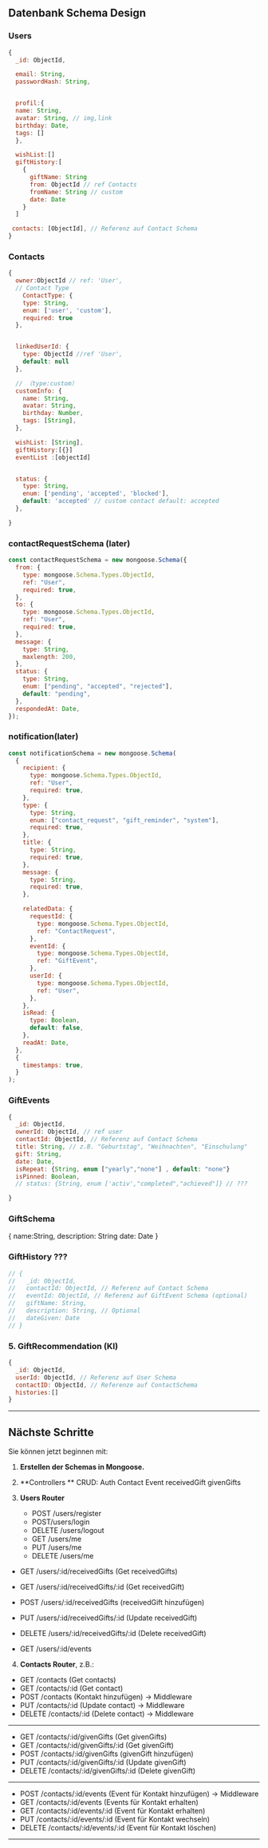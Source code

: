 ## Datenbank Schema Design

### Users

```javascript
{
  _id: ObjectId,

  email: String,
  passwordHash: String,


  profil:{
  name: String,
  avatar: String, // img,link
  birthday: Date,
  tags: []
  },

  wishList:[]
  giftHistory:[
    {
      giftName: String
      from: ObjectId // ref Contacts
      fromName: String // custom
      date: Date
    }
  ]

 contacts: [ObjectId], // Referenz auf Contact Schema
}
```

### Contacts

```javascript
{
  owner:ObjectId // ref: 'User',
  // Contact Type
    ContactType: {
    type: String,
    enum: ['user', 'custom'],
    required: true
  },


  linkedUserId: {
    type: ObjectId //ref 'User',
    default: null
  },

  // （type:custom）
  customInfo: {
    name: String,
    avatar: String,
    birthday: Number,
    tags: [String],
  },

  wishList: [String],
  giftHistory:[{}]
  eventList :[objectId]


  status: {
    type: String,
    enum: ['pending', 'accepted', 'blocked'],
    default: 'accepted' // custom contact default: accepted
  },

}
```

### contactRequestSchema (later)

```javascript
const contactRequestSchema = new mongoose.Schema({
  from: {
    type: mongoose.Schema.Types.ObjectId,
    ref: "User",
    required: true,
  },
  to: {
    type: mongoose.Schema.Types.ObjectId,
    ref: "User",
    required: true,
  },
  message: {
    type: String,
    maxlength: 200,
  },
  status: {
    type: String,
    enum: ["pending", "accepted", "rejected"],
    default: "pending",
  },
  respondedAt: Date,
});
```

### notification(later)

```javascript
const notificationSchema = new mongoose.Schema(
  {
    recipient: {
      type: mongoose.Schema.Types.ObjectId,
      ref: "User",
      required: true,
    },
    type: {
      type: String,
      enum: ["contact_request", "gift_reminder", "system"],
      required: true,
    },
    title: {
      type: String,
      required: true,
    },
    message: {
      type: String,
      required: true,
    },

    relatedData: {
      requestId: {
        type: mongoose.Schema.Types.ObjectId,
        ref: "ContactRequest",
      },
      eventId: {
        type: mongoose.Schema.Types.ObjectId,
        ref: "GiftEvent",
      },
      userId: {
        type: mongoose.Schema.Types.ObjectId,
        ref: "User",
      },
    },
    isRead: {
      type: Boolean,
      default: false,
    },
    readAt: Date,
  },
  {
    timestamps: true,
  }
);
```

### GiftEvents

```javascript
{
  _id: ObjectId,
  ownerId: ObjectId, // ref user
  contactId: ObjectId, // Referenz auf Contact Schema
  title: String, // z.B. "Geburtstag", "Weihnachten", "Einschulung"
  gift: String,
  date: Date,
  isRepeat: {String, enum ["yearly","none"] , default: "none"}
  isPinned: Boolean,
  // status: {String, enum ['activ',"completed","achieved"]} // ???

}
```

### GiftSchema

{ name:String, description: String date: Date }

### GiftHistory ???

```javascript
// {
//   _id: ObjectId,
//   contactId: ObjectId, // Referenz auf Contact Schema
//   eventId: ObjectId, // Referenz auf GiftEvent Schema (optional)
//   giftName: String,
//   description: String, // Optional
//   dateGiven: Date
// }
```

### 5. GiftRecommendation (KI)

```javascript
{
  _id: ObjectId,
  userId: ObjectId, // Referenz auf User Schema
  contactID: ObjectId, // Referenze auf ContactSchema
  histories:[]
}
```

---
## Nächste Schritte

Sie können jetzt beginnen mit:

1. **Erstellen der Schemas in Mongoose.**
2. **Controllers ** 
   CRUD:
   Auth
   Contact
   Event
   receivedGift
   givenGifts

   
4. **Users Router**

   - POST /users/register
   - POST/users/login
   - DELETE /users/logout
   - GET /users/me
   - PUT /users/me
   - DELETE /users/me

- GET /users/:id/receivedGifts (Get receivedGifts)
- GET /users/:id/receivedGifts/:id (Get receivedGift)
- POST /users/:id/receivedGifts (receivedGift hinzufügen)
- PUT /users/:id/receivedGifts/:id (Update receivedGift)
- DELETE /users/:id/receivedGifts/:id (Delete receivedGift)

-  GET /users/:id/events


4. **Contacts Router**, z.B.:

- GET /contacts (Get contacts)
- GET /contacts/:id (Get contact)
- POST /contacts (Kontakt hinzufügen) -> Middleware
- PUT /contacts/:id (Update contact) -> Middleware
- DELETE /contacts/:id (Delete contact) -> Middleware
  
---
- GET /contacts/:id/givenGifts (Get givenGifts)
- GET /contacts/:id/givenGifts/:id (Get givenGift)
- POST /contacts/:id/givenGifts (givenGift hinzufügen)
- PUT /contacts/:id/givenGifts/:id (Update givenGift)
- DELETE /contacts/:id/givenGifts/:id (Delete givenGift)
---

- POST /contacts/:id/events (Event für Kontakt hinzufügen) -> Middleware
- GET /contacts/:id/events (Events für Kontakt erhalten)
- GET /contacts/:id/events/:id (Event für Kontakt erhalten)
- PUT /contacts/:id/events/:id (Event für Kontakt wechseln)
- DELETE /contacts/:id/events/:id (Event für Kontakt löschen)

---

